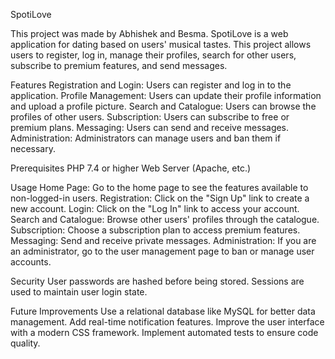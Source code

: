 SpotiLove

This project was made by Abhishek and Besma.
SpotiLove is a web application for dating based on users' musical tastes. This project allows users to register, log in, manage their profiles, search for other users, subscribe to premium features, and send messages.

Features
Registration and Login: Users can register and log in to the application.
Profile Management: Users can update their profile information and upload a profile picture.
Search and Catalogue: Users can browse the profiles of other users.
Subscription: Users can subscribe to free or premium plans.
Messaging: Users can send and receive messages.
Administration: Administrators can manage users and ban them if necessary.

Prerequisites
PHP 7.4 or higher
Web Server (Apache, etc.)

Usage
Home Page: Go to the home page to see the features available to non-logged-in users.
Registration: Click on the "Sign Up" link to create a new account.
Login: Click on the "Log In" link to access your account.
Search and Catalogue: Browse other users' profiles through the catalogue.
Subscription: Choose a subscription plan to access premium features.
Messaging: Send and receive private messages.
Administration: If you are an administrator, go to the user management page to ban or manage user accounts.

Security
User passwords are hashed before being stored.
Sessions are used to maintain user login state.

Future Improvements
Use a relational database like MySQL for better data management.
Add real-time notification features.
Improve the user interface with a modern CSS framework.
Implement automated tests to ensure code quality.

